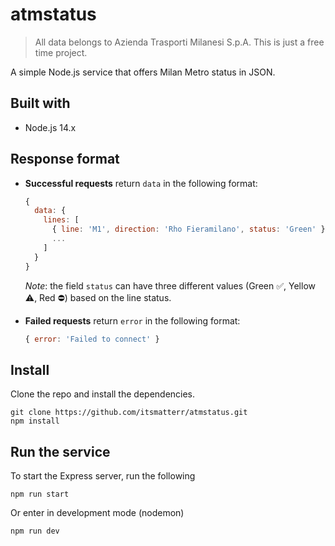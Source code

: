 # atmstatus
> All data belongs to Azienda Trasporti Milanesi S.p.A. This is just a free time project.

A simple Node.js service that offers Milan Metro status in JSON.

## Built with
* Node.js 14.x

## Response format
- **Successful requests** return `data` in the following format:
  ```javascript
  {
    data: {
      lines: [
        { line: 'M1', direction: 'Rho Fieramilano', status: 'Green' },
        ...
      ]
    }
  }
  ```
  *Note*: the field `status` can have three different values (Green ✅️, Yellow ⚠️, Red ⛔️) based on the line status.
  
- **Failed requests** return `error` in the following format:
  ```javascript
  { error: 'Failed to connect' }
  ```

## Install
Clone the repo and install the dependencies.
```
git clone https://github.com/itsmatterr/atmstatus.git
npm install
```
## Run the service
To start the Express server, run the following
```
npm run start
```
Or enter in development mode (nodemon)
```
npm run dev
```
